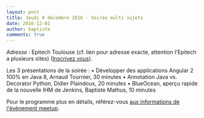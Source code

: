 ```yaml
---
layout: post
title: Jeudi 8 décembre 2016 - Soirée multi sujets 
date: 2016-12-01
author: baptiste
comments: true
---
```


_Adresse_ : Epitech Toulouse (cf. lien pour adresse exacte, attention l'Epitech a plusieurs sites) ([Inscrivez vous](http://www.meetup.com/fr-FR/Toulouse-Java-User-Group/events/235864801/)).

Les 3 présentations de la soirée :
• Développer des applications Angular 2 100% en Java 8, Arnaud Tournier, 30 minutes
• Annotation Java vs. Decorator Python, Didier Plaindoux, 20 minutes
• BlueOcean, aperçu rapide de la nouvelle IHM de Jenkins, Baptiste Mathus, 10 minutes

Pour le programme plus en détails, référez-vous [aux informations de l'événement meetup](http://www.meetup.com/fr-FR/Toulouse-Java-User-Group/events/235864801/).
